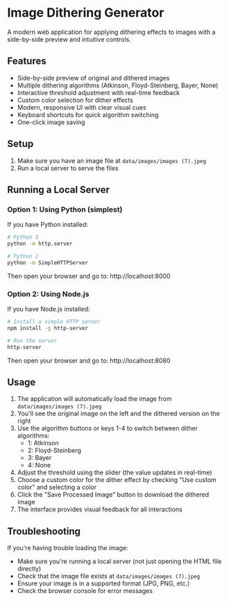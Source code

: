 # Image Dithering Generator

A modern web application for applying dithering effects to images with a side-by-side preview and intuitive controls.

## Features

- Side-by-side preview of original and dithered images
- Multiple dithering algorithms (Atkinson, Floyd-Steinberg, Bayer, None)
- Interactive threshold adjustment with real-time feedback
- Custom color selection for dither effects
- Modern, responsive UI with clear visual cues
- Keyboard shortcuts for quick algorithm switching
- One-click image saving

## Setup

1. Make sure you have an image file at `data/images/images (7).jpeg`
2. Run a local server to serve the files

## Running a Local Server

### Option 1: Using Python (simplest)

If you have Python installed:

```bash
# Python 3
python -m http.server

# Python 2
python -m SimpleHTTPServer
```

Then open your browser and go to: http://localhost:8000

### Option 2: Using Node.js

If you have Node.js installed:

```bash
# Install a simple HTTP server
npm install -g http-server

# Run the server
http-server
```

Then open your browser and go to: http://localhost:8080

## Usage

1. The application will automatically load the image from `data/images/images (7).jpeg`
2. You'll see the original image on the left and the dithered version on the right
3. Use the algorithm buttons or keys 1-4 to switch between dither algorithms:
   - 1: Atkinson
   - 2: Floyd-Steinberg
   - 3: Bayer
   - 4: None
4. Adjust the threshold using the slider (the value updates in real-time)
5. Choose a custom color for the dither effect by checking "Use custom color" and selecting a color
6. Click the "Save Processed Image" button to download the dithered image
7. The interface provides visual feedback for all interactions

## Troubleshooting

If you're having trouble loading the image:
- Make sure you're running a local server (not just opening the HTML file directly)
- Check that the image file exists at `data/images/images (7).jpeg`
- Ensure your image is in a supported format (JPG, PNG, etc.)
- Check the browser console for error messages 